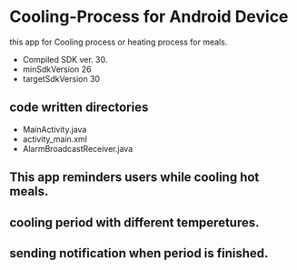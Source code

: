 # Cooling-Process for Android Device
this app for Cooling process or heating process for meals. 

* Compiled SDK ver. 30.
* minSdkVersion 26
* targetSdkVersion 30

## code written directories 
* MainActivity.java
* activity_main.xml
* AlarmBroadcastReceiver.java 

## This app reminders users while cooling hot meals.
## cooling period with different temperetures.
## sending notification when period is finished.
